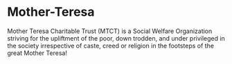 # Mother-Teresa
Mother Teresa Charitable Trust (MTCT) is a Social Welfare Organization striving for the upliftment of the poor, down trodden, and under privileged in the society irrespective of caste, creed or religion in the footsteps of the great Mother Teresa!
